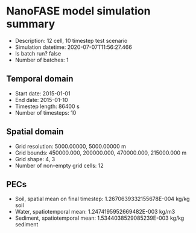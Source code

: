 # NanoFASE model simulation summary
 - Description: 12 cell, 10 timestep test scenario
 - Simulation datetime: 2020-07-07T11:56:27.466
 - Is batch run? false
 - Number of batches: 1                                                                                                                                                                                                                                                               
 
## Temporal domain
 - Start date: 2015-01-01
 - End date: 2015-01-10
 - Timestep length: 86400 s
 - Number of timesteps: 10
 
## Spatial domain
 - Grid resolution: 5000.00000, 5000.00000 m
 - Grid bounds: 450000.000, 200000.000, 470000.000, 215000.000 m
 - Grid shape: 4, 3
 - Number of non-empty grid cells: 12
 
## PECs
 - Soil, spatial mean on final timestep: 1.2670639332155678E-004 kg/kg soil
 - Water, spatiotemporal mean: 1.2474195952669482E-003 kg/m3
 - Sediment, spatiotemporal mean: 1.5344038529085239E-003 kg/kg sediment

